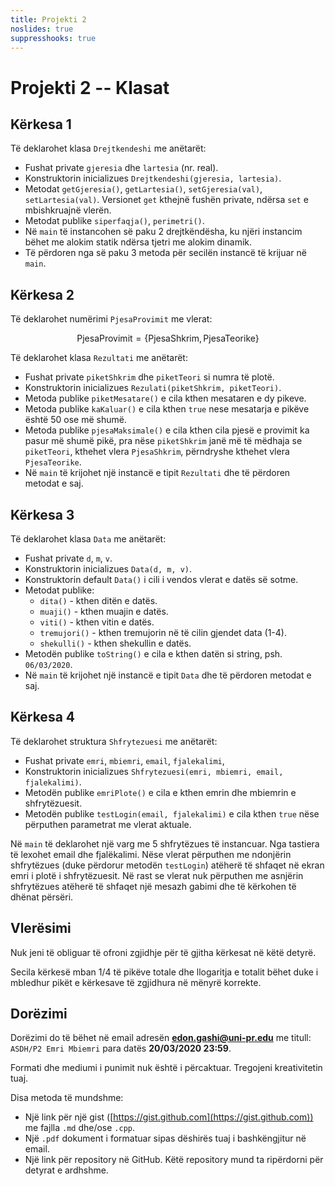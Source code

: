 ```yaml
---
title: Projekti 2
noslides: true
suppresshooks: true
---
```


# Projekti 2 -- Klasat

## Kërkesa 1

Të deklarohet klasa `Drejtkendeshi` me anëtarët:

- Fushat private `gjeresia` dhe `lartesia` (nr. real).
- Konstruktorin inicializues `Drejtkendeshi(gjeresia, lartesia)`.
- Metodat `getGjeresia()`, `getLartesia()`, `setGjeresia(val)`, `setLartesia(val)`.
  Versionet `get` kthejnë fushën private, ndërsa `set` e mbishkruajnë vlerën.
- Metodat publike `siperfaqja()`, `perimetri()`.
- Në `main` të instancohen së paku 2 drejtkëndësha, ku njëri instancim bëhet me alokim statik ndërsa tjetri me alokim dinamik.
- Të përdoren nga së paku 3 metoda për secilën instancë të krijuar në `main`.

## Kërkesa 2

Të deklarohet numërimi `PjesaProvimit` me vlerat:

$$
\textrm{PjesaProvimit} = \{ \textrm{PjesaShkrim}, \textrm{PjesaTeorike} \}
$$

Të deklarohet klasa `Rezultati` me anëtarët:

- Fushat private `piketShkrim` dhe `piketTeori` si numra të plotë.
- Konstruktorin inicializues `Rezulati(piketShkrim, piketTeori)`.
- Metoda publike `piketMesatare()` e cila kthen mesataren e dy pikeve.
- Metoda publike `kaKaluar()` e cila kthen `true` nese mesatarja e pikëve është 50 ose më shumë.
- Metoda publike `pjesaMaksimale()` e cila kthen cila pjesë e provimit ka pasur më shumë pikë, pra nëse
  `piketShkrim` janë më të mëdhaja se `piketTeori`, kthehet vlera `PjesaShkrim`, përndryshe kthehet vlera `PjesaTeorike`.
- Në `main` të krijohet një instancë e tipit `Rezultati` dhe të përdoren metodat e saj.

## Kërkesa 3

Të deklarohet klasa `Data` me anëtarët:

- Fushat private `d`, `m`, `v`.
- Konstruktorin inicializues `Data(d, m, v)`.
- Konstruktorin default `Data()` i cili i vendos vlerat e datës së sotme.
- Metodat publike:
    - `dita()` - kthen ditën e datës.
    - `muaji()` - kthen muajin e datës.
    - `viti()` - kthen vitin e datës.
    - `tremujori()` - kthen tremujorin në të cilin gjendet data (1-4).
    - `shekulli()` - kthen shekullin e datës.
- Metodën publike `toString()` e cila e kthen datën si string, psh. `06/03/2020`.
- Në `main` të krijohet një instancë e tipit `Data` dhe të përdoren metodat e saj.

## Kërkesa 4

Të deklarohet struktura `Shfrytezuesi` me anëtarët:

- Fushat private  `emri`, `mbiemri`, `email`, `fjalekalimi`,
- Konstruktorin inicializues `Shfrytezuesi(emri, mbiemri, email, fjalekalimi)`.
- Metodën publike `emriPlote()` e cila e kthen emrin dhe mbiemrin e shfrytëzuesit.
- Metodën publike `testLogin(email, fjalekalimi)` e cila kthen `true` nëse përputhen parametrat me vlerat aktuale.

Në `main` të deklarohet një varg me 5 shfrytëzues të instancuar.
Nga tastiera të lexohet email dhe fjalëkalimi.
Nëse vlerat përputhen me ndonjërin shfrytëzues (duke përdorur metodën `testLogin`) atëherë të shfaqet në ekran emri i plotë i shfrytëzuesit.
Në rast se vlerat nuk përputhen me asnjërin shfrytëzues atëherë të shfaqet një mesazh gabimi dhe të kërkohen të dhënat përsëri.

## Vlerësimi

Nuk jeni të obliguar të ofroni zgjidhje për të gjitha kërkesat në këtë detyrë.

Secila kërkesë mban 1/4 të pikëve totale dhe llogaritja e totalit bëhet duke i mbledhur pikët e kërkesave të zgjidhura në mënyrë korrekte.

## Dorëzimi

Dorëzimi do të bëhet në email adresën **edon.gashi@uni-pr.edu** me titull: `ASDH/P2 Emri Mbiemri` para datës **20/03/2020 23:59**.

Formati dhe mediumi i punimit nuk është i përcaktuar. Tregojeni kreativitetin tuaj.

Disa metoda të mundshme:

- Një link për një gist ([https://gist.github.com](https://gist.github.com)) me fajlla `.md` dhe/ose `.cpp`.
- Një `.pdf` dokument i formatuar sipas dëshirës tuaj i bashkëngjitur në email.
- Një link për repository në GitHub. Këtë repository mund ta ripërdorni për detyrat e ardhshme.
